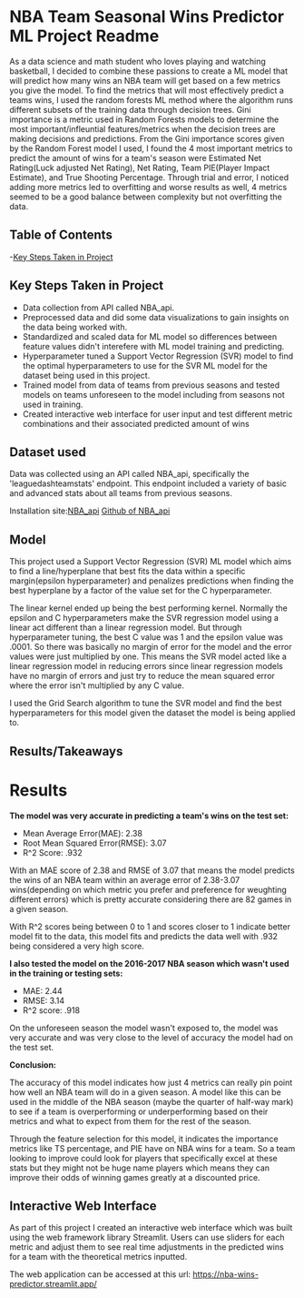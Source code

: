 # NBA Team Seasonal Wins Predictor ML Project Readme

As a data science and math student who loves playing and watching basketball, I decided to combine these passions to create a ML model that will predict how many wins an NBA team will get based on a few metrics you give the model. To find the metrics that will most effectively predict a teams wins, I used the random forests ML method where the algorithm runs different subsets of the training data through decision trees. Gini importance is a metric used in Random Forests models to determine the most important/infleuntial features/metrics when the decision trees are making decisions and predictions. From the Gini importance scores given by the Random Forest model I used, I found the 4 most important metrics to predict the amount of wins for a team's season were Estimated Net Rating(Luck adjusted Net Rating), Net Rating, Team PIE(Player Impact Estimate), and True Shooting Percentage. Through trial and error, I noticed adding more metrics led to overfitting and worse results as well, 4 metrics seemed to be a good balance between complexity but not overfitting the data.

## Table of Contents
-[Key Steps Taken in Project](#Model)

## Key Steps Taken in Project
- Data collection from API called NBA_api.
- Preprocessed data and did some data visualizations to gain insights on the data being worked with.
- Standardized and scaled data for ML model so differences between feature values didn't interefere with ML model training and predicting.
- Hyperparameter tuned a Support Vector Regression (SVR) model to find the optimal hyperparameters to use for the SVR ML model for the dataset being used in this project.
- Trained model from data of teams from previous seasons and tested models on teams unforeseen to the model including from seasons not used in training.
- Created interactive web interface for user input and test different metric combinations and their associated predicted amount of wins

## Dataset used
Data was collected using an API called NBA_api, specifically the 'leaguedashteamstats' endpoint. This endpoint included a variety of basic and advanced stats about all teams from previous seasons.

Installation site:[NBA_api](https://pypi.org/project/nba-api/)
[Github of NBA_api](https://github.com/swar/nba_api)

## Model
This project used a Support Vector Regression (SVR) ML model which aims to find a line/hyperplane that best fits the data within a specific margin(epsilon hyperparameter) and penalizes predictions when finding the best hyperplane by a factor of the value set for the C hyperparameter.

The linear kernel ended up being the best performing kernel. Normally the epsilon and C hyperparameters make the SVR regression model using a linear act different than a linear regression model. But through hyperparameter tuning, the best C value was 1 and the epsilon value was .0001. So there was basically no margin of error for the model and the error values were just multiplied by one. This means the SVR model acted like a linear regression model in reducing errors since linear regression models have no margin of errors and just try to reduce the mean squared error where the error isn't multiplied by any C value.

I used the Grid Search algorithm to tune the SVR model and find the best hyperparameters for this model given the dataset the model is being applied to.

## Results/Takeaways
# Results
**The model was very accurate in predicting a team's wins on the test set:**
- Mean Average Error(MAE): 2.38
- Root Mean Squared Error(RMSE): 3.07
- R^2 Score: .932

With an MAE score of 2.38 and RMSE of 3.07 that means the model predicts the wins of an NBA team within an average error of 2.38-3.07 wins(depending on which metric you prefer and preference for weughting different errors) which is pretty accurate considering there are 82 games in a given season.

With R^2 scores being between 0 to 1 and scores closer to 1 indicate better model fit to the data, this model fits and predicts the data well with .932 being considered a very high score.

**I also tested the model on the 2016-2017 NBA season which wasn't used in the training or testing sets:**
- MAE: 2.44
- RMSE: 3.14
- R^2 score: .918

On the unforeseen season the model wasn't exposed to, the model was very accurate and was very close to the level of accuracy the model had on the test set.

**Conclusion:**

The accuracy of this model indicates how just 4 metrics can really pin point how well an NBA team will do in a given season. A model like this can be used in the middle of the NBA season (maybe the quarter of half-way mark) to see if a team is overperforming or underperforming based on their metrics and what to expect from them for the rest of the season.

Through the feature selection for this model, it indicates the importance metrics like TS percentage, and PIE have on NBA wins for a team. So a team looking to improve could look for players that specifically excel at these stats but they might not be huge name players which means they can improve their odds of winning games greatly at a discounted price.

## Interactive Web Interface

As part of this project I created an interactive web interface which was built using the web framework library Streamlit.
Users can use sliders for each metric and adjust them to see real time adjustments in the predicted wins for a team with the theoretical metrics inputted.

The web application can be accessed at this url: https://nba-wins-predictor.streamlit.app/
